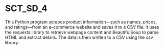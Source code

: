 # SCT_SD_4
This Python program scrapes product information—such as names, prices, and ratings—from an e-commerce website and saves it to a CSV file. It uses the requests library to retrieve webpage content and BeautifulSoup to parse HTML and extract details. The data is then written to a CSV using the csv library. 

